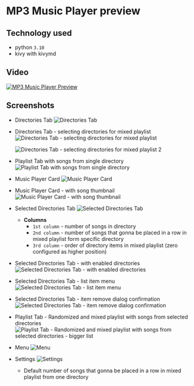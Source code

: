 # MP3 Music Player preview

## Technology used
- python `3.10`
- kivy with kivymd

## Video
[![MP3 Music Player Preview](readme-images/0__0_music-player-video-preview-image-with-play.png)](https://www.youtube.com/watch?v=C_hxBw_W1bU)

## Screenshots
- Directories Tab
    ![Directories Tab](readme-images/0_directories_tab_0.png)

- Directories Tab - selecting directories for mixed playlist
    ![Directories Tab - selecting directories for mixed playlist](readme-images/0_directories_tab_1_make_selection.png)


    ![Directories Tab - selecting directories for mixed playlist 2](readme-images/0_directories_tab_2_selected_items.png)

- Playlist Tab with songs from single directory
![Playlist Tab with songs from single directory](readme-images/1_playlist_tab_single_dir.png)

- Music Player Card
![Music Player Card](readme-images/2_player_card_1.png)

- Music Player Card - with song thumbnail
![Music Player Card - with song thumbnail](readme-images/2_player_card_2_with_song_image.png)

- Selected Directories Tab
    ![Selected Directories Tab](readme-images/3_selected_dir_tab_1.png)
    - **Columns**
        - `1st column` - number of songs in directory
        - `2nd column` - number of songs that gonna be placed in a row in mixed playlist form specific directory
        - `3rd column` - order of directory items in mixed playlist (zero configured as higher position)

- Selected Directories Tab - with enabled directories
![Selected Directories Tab - with enabled directories](readme-images/3_selected_dir_tab_2_activated.png)

- Selected Directories Tab - list item menu
![Selected Directories Tab - list item menu](readme-images/3_selected_dir_tab_3_menu_item.png)

- Selected Directories Tab - item remove dialog confirmation
![Selected Directories Tab - item remove dialog confirmation](readme-images/3_selected_dir_tab_4_item_remove_dialog_confirm.png)

- Playlist Tab - Randomized and mixed playlist with songs from selected directories
![Playlist Tab - Randomized and mixed playlist with songs from selected directories - bigger list](readme-images/4_playlist_tab_mixed_playlist_bigger.png)
<!-- ![Playlist Tab - Randomized and mixed playlist with songs from selected directories](readme-images/4_playlist_tab_mixed_playlist.png) -->

- Menu
![Menu](readme-images/5_menu.png)

- Settings
    ![Settings](readme-images/6_settings_card.png)
    - Default number of songs that gonna be placed in a row in mixed playlist from one directory